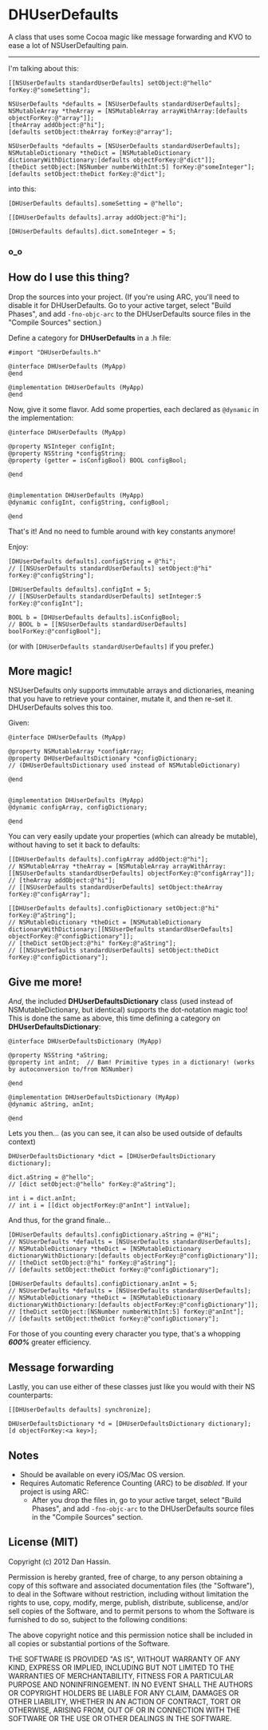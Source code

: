 **DHUserDefaults**
=======
A class that uses some Cocoa magic like message forwarding and KVO to ease a lot of NSUserDefaulting pain.

****

I'm talking about this:

```objc
[[NSUserDefaults standardUserDefaults] setObject:@"hello" forKey:@"someSetting"];
```
```objc
NSUserDefaults *defaults = [NSUserDefaults standardUserDefaults];
NSMutableArray *theArray = [NSMutableArray arrayWithArray:[defaults objectForKey:@"array"]];
[theArray addObject:@"hi"];
[defaults setObject:theArray forKey:@"array"];
```
```objc
NSUserDefaults *defaults = [NSUserDefaults standardUserDefaults];
NSMutableDictionary *theDict = [NSMutableDictionary dictionaryWithDictionary:[defaults objectForKey:@"dict"]];
[theDict setObject:[NSNumber numberWithInt:5] forKey:@"someInteger"];
[defaults setObject:theDict forKey:@"dict"];
```

into this:

```objc
[DHUserDefaults defaults].someSetting = @"hello";
```
```objc
[[DHUserDefaults defaults].array addObject:@"hi"];
```
```objc
[DHUserDefaults defaults].dict.someInteger = 5;
```

### **o_o**


How do I use this thing?
--------------

Drop the sources into your project. (If you're using ARC, you'll need to disable it for DHUserDefaults. Go to your active target, select "Build Phases", and add `-fno-objc-arc` to the DHUserDefaults source files in the "Compile Sources" section.)

Define a category for **DHUserDefaults** in a .h file:

```objc
#import "DHUserDefaults.h"

@interface DHUserDefaults (MyApp)
@end

@implementation DHUserDefaults (MyApp)
@end
```
 
Now, give it some flavor. Add some properties, each declared as `@dynamic` in the implementation:

```objc
@interface DHUserDefaults (MyApp)

@property NSInteger configInt;
@property NSString *configString;
@property (getter = isConfigBool) BOOL configBool;

@end


@implementation DHUserDefaults (MyApp)
@dynamic configInt, configString, configBool;

@end
```

That's it! And no need to fumble around with key constants anymore!

Enjoy:

```objc
[DHUserDefaults defaults].configString = @"hi";
// [[NSUserDefaults standardUserDefaults] setObject:@"hi" forKey:@"configString"];

[DHUserDefaults defaults].configInt = 5;
// [[NSUserDefaults standardUserDefaults] setInteger:5 forKey:@"configInt"];

BOOL b = [DHUserDefaults defaults].isConfigBool;
// BOOL b = [[NSUserDefaults standardUserDefaults] boolForKey:@"configBool"];
```
 
(or with `[DHUserDefaults standardUserDefaults]` if you prefer.)
 
More magic!
----------

NSUserDefaults only supports immutable arrays and dictionaries, meaning that you have to retrieve your container, mutate it, and then re-set it. DHUserDefaults solves this too.

Given:

```objc
@interface DHUserDefaults (MyApp)

@property NSMutableArray *configArray;
@property DHUserDefaultsDictionary *configDictionary;
// (DHUserDefaultsDictionary used instead of NSMutableDictionary)

@end


@implementation DHUserDefaults (MyApp)
@dynamic configArray, configDictionary;

@end
```

You can very easily update your properties (which can already be mutable), without having to set it back to defaults:

```objc
[[DHUserDefaults defaults].configArray addObject:@"hi"];
// NSMutableArray *theArray = [NSMutableArray arrayWithArray:[[NSUserDefaults standardUserDefaults] objectForKey:@"configArray"]];
// [theArray addObject:@"hi"];
// [[NSUserDefaults standardUserDefaults] setObject:theArray forKey:@"configArray"];

[[DHUserDefaults defaults].configDictionary setObject:@"hi" forKey:@"aString"];
// NSMutableDictionary *theDict = [NSMutableDictionary dictionaryWithDictionary:[[NSUserDefaults standardUserDefaults] objectForKey:@"configDictionary"]];
// [theDict setObject:@"hi" forKey:@"aString"];
// [[NSUserDefaults standardUserDefaults] setObject:theDict forKey:@"configDictionary"];
```

Give me more!
---------

_And_, the included **DHUserDefaultsDictionary** class (used instead of NSMutableDictionary, but identical) supports the dot-notation magic too! This is done the same as above, this time defining a category on **DHUserDefaultsDictionary**:

```objc
@interface DHUserDefaultsDictionary (MyApp)

@property NSString *aString;
@property int anInt;  // Bam! Primitive types in a dictionary! (works by autoconversion to/from NSNumber)

@end

@implementation DHUserDefaultsDictionary (MyApp)
@dynamic aString, anInt;

@end
```

Lets you then... (as you can see, it can also be used outside of defaults context)

```objc
DHUserDefaultsDictionary *dict = [DHUserDefaultsDictionary dictionary];

dict.aString = @"hello";
// [dict setObject:@"hello" forKey:@"aString"];

int i = dict.anInt;
// int i = [[dict objectForKey:@"anInt"] intValue];
```

And thus, for the grand finale...

```objc
[DHUserDefaults defaults].configDictionary.aString = @"Hi";
// NSUserDefaults *defaults = [NSUserDefaults standardUserDefaults];
// NSMutableDictionary *theDict = [NSMutableDictionary dictionaryWithDictionary:[defaults objectForKey:@"configDictionary"]];
// [theDict setObject:@"hi" forKey:@"aString"];
// [defaults setObject:theDict forKey:@"configDictionary"];

[DHUserDefaults defaults].configDictionary.anInt = 5;
// NSUserDefaults *defaults = [NSUserDefaults standardUserDefaults];
// NSMutableDictionary *theDict = [NSMutableDictionary dictionaryWithDictionary:[defaults objectForKey:@"configDictionary"]];
// [theDict setObject:[NSNumber numberWithInt:5] forKey:@"anInt"];
// [defaults setObject:theDict forKey:@"configDictionary"];
```

For those of you counting every character you type, that's a whopping _**600%**_ greater efficiency.

Message forwarding
--------

Lastly, you can use either of these classes just like you would with their NS counterparts:

```objc
[[DHUserDefaults defaults] synchronize];
```

```objc
DHUserDefaultsDictionary *d = [DHUserDefaultsDictionary dictionary];
[d objectForKey:<a key>];
```

Notes
-------

* Should be available on every iOS/Mac OS version.
* Requires Automatic Reference Counting (ARC) to be _disabled_. If your project is using ARC:
  * After you drop the files in, go to your active target, select "Build Phases", and add `-fno-objc-arc` to the DHUserDefaults source files in the "Compile Sources" section.

License (MIT)
---------

Copyright (c) 2012 Dan Hassin.

Permission is hereby granted, free of charge, to any person obtaining a copy of this software and associated documentation files (the
"Software"), to deal in the Software without restriction, including without limitation the rights to use, copy, modify, merge, publish, distribute, sublicense, and/or sell copies of the Software, and to permit persons to whom the Software is furnished to do so, subject to the following conditions:

The above copyright notice and this permission notice shall be included in all copies or substantial portions of the Software.

THE SOFTWARE IS PROVIDED "AS IS", WITHOUT WARRANTY OF ANY KIND, EXPRESS OR IMPLIED, INCLUDING BUT NOT LIMITED TO THE WARRANTIES OF MERCHANTABILITY, FITNESS FOR A PARTICULAR PURPOSE AND NONINFRINGEMENT. IN NO EVENT SHALL THE AUTHORS OR COPYRIGHT HOLDERS BE LIABLE FOR ANY CLAIM, DAMAGES OR OTHER LIABILITY, WHETHER IN AN ACTION OF CONTRACT, TORT OR OTHERWISE, ARISING FROM, OUT OF OR IN CONNECTION WITH THE SOFTWARE OR THE USE OR OTHER DEALINGS IN THE SOFTWARE.
